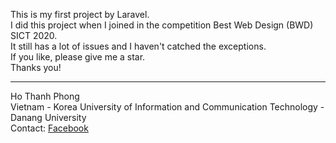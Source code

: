 This is my first project by Laravel. </br>
I did this project when I joined in the competition Best Web Design (BWD) SICT 2020.</br>
It still has a lot of issues and I haven't catched the exceptions.</br>
If you like, please give me a star.</br>
Thanks you!

-------------
Ho Thanh Phong</br>
Vietnam - Korea University of Information and Communication Technology - Danang University</br>
Contact: <a href="https://facebook.com/htphong01" target="_blank" >Facebook</a>
